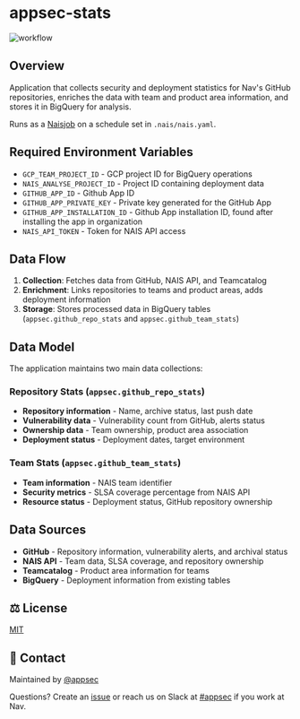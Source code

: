 # appsec-stats

![workflow](https://github.com/navikt/appsec-stats/actions/workflows/main.yaml/badge.svg)

## Overview
Application that collects security and deployment statistics for Nav's GitHub repositories, enriches the data with team and product area information, and stores it in BigQuery for analysis.

Runs as a [Naisjob](https://doc.nais.io/explanation/workloads/job/) on a schedule set in `.nais/nais.yaml`.

## Required Environment Variables
* `GCP_TEAM_PROJECT_ID` - GCP project ID for BigQuery operations
* `NAIS_ANALYSE_PROJECT_ID` - Project ID containing deployment data
* `GITHUB_APP_ID` - Github App ID
* `GITHUB_APP_PRIVATE_KEY` - Private key generated for the GitHub App
* `GITHUB_APP_INSTALLATION_ID` - Github App installation ID, found after installing the app in organization
* `NAIS_API_TOKEN` - Token for NAIS API access

## Data Flow
1. **Collection**: Fetches data from GitHub, NAIS API, and Teamcatalog
2. **Enrichment**: Links repositories to teams and product areas, adds deployment information
3. **Storage**: Stores processed data in BigQuery tables (`appsec.github_repo_stats` and `appsec.github_team_stats`)

## Data Model
The application maintains two main data collections:

### Repository Stats (`appsec.github_repo_stats`)
* **Repository information** - Name, archive status, last push date
* **Vulnerability data** - Vulnerability count from GitHub, alerts status
* **Ownership data** - Team ownership, product area association
* **Deployment status** - Deployment dates, target environment

### Team Stats (`appsec.github_team_stats`)
* **Team information** - NAIS team identifier
* **Security metrics** - SLSA coverage percentage from NAIS API
* **Resource status** - Deployment status, GitHub repository ownership

## Data Sources
* **GitHub** - Repository information, vulnerability alerts, and archival status
* **NAIS API** - Team data, SLSA coverage, and repository ownership
* **Teamcatalog** - Product area information for teams
* **BigQuery** - Deployment information from existing tables

## ⚖️ License
[MIT](LICENSE)

## 👥 Contact
Maintained by [@appsec](https://github.com/orgs/navikt/teams/appsec)

Questions? Create an [issue](https://github.com/navikt/appsec-stats/issues) or reach us on Slack at [#appsec](https://nav-it.slack.com/archives/C06P91VN27M) if you work at Nav.
